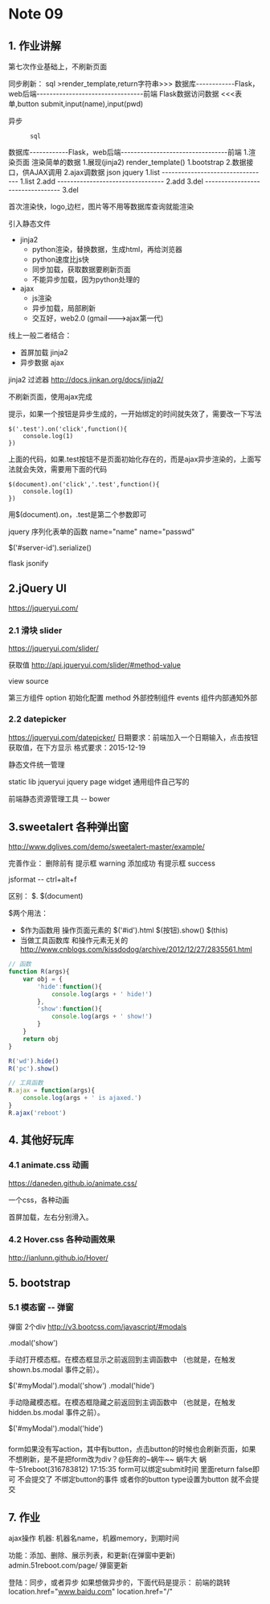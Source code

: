 # Note 09

## 1. 作业讲解
第七次作业基础上，不刷新页面


同步刷新：
        sql                    >render_template,return字符串>>>
数据库------------Flask，web后端---------------------------------前端
            Flask数据访问数据 <<<表单,button submit,input(name),input(pwd)

异步

          sql                    
数据库------------Flask，web后端---------------------------------前端
            1.渲染页面 渲染简单的数据                       1.展现(jinja2)
                render_template()                             1.bootstrap
            2.数据接口，供AJAX调用                          2.ajax调数据
                json                                            jquery
                1.list    ---------------------------------     1.list
                2.add     ---------------------------------     2.add
                3.del     ---------------------------------     3.del

首次渲染快，logo,边栏，图片等不用等数据库查询就能渲染

引入静态文件

* jinja2
    - python渲染，替换数据，生成html，再给浏览器
    - python速度比js快
    - 同步加载，获取数据要刷新页面
    - 不能异步加载，因为python处理的
* ajax
    - js渲染
    - 异步加载，局部刷新
    - 交互好，web2.0 (gmail--->ajax第一代)

线上一般二者结合：

* 首屏加载 jinja2
* 异步数据 ajax


jinja2  过滤器
http://docs.jinkan.org/docs/jinja2/


不刷新页面，使用ajax完成

提示，如果一个按钮是异步生成的，一开始绑定的时间就失效了，需要改一下写法

```
$('.test').on('click',function(){
    console.log(1)    
})
```

上面的代码，如果.test按钮不是页面初始化存在的，而是ajax异步渲染的，上面写法就会失效，需要用下面的代码

```
$(document).on('click','.test',function(){
    console.log(1)
})
```

用$(document).on，.test是第二个参数即可


jquery 序列化表单的函数
name="name"
name="passwd"

$('#server-id').serialize()


flask jsonify

## 2.jQuery UI
https://jqueryui.com/

### 2.1 滑块 slider
https://jqueryui.com/slider/

获取值
http://api.jqueryui.com/slider/#method-value

view source

第三方组件
    option 初始化配置
    method 外部控制组件
    events 组件内部通知外部


### 2.2 datepicker
https://jqueryui.com/datepicker/
日期要求：前端加入一个日期输入，点击按钮获取值，在下方显示
格式要求：2015-12-19


静态文件统一管理

static
    lib
        jqueryui
        jquery
    page
    widget  通用组件自己写的

前端静态资源管理工具 -- bower


## 3.sweetalert 各种弹出窗
http://www.dglives.com/demo/sweetalert-master/example/

完善作业：
删除前有 提示框 warning
添加成功 有提示框 success

jsformat  -- ctrl+alt+f

区别：
$.
$(document)

$两个用法：
* $作为函数用
    操作页面元素的
    $('#id').html
    $(按钮).show()  $(this)
* 当做工具函数库
    和操作元素无关的
    http://www.cnblogs.com/kissdodog/archive/2012/12/27/2835561.html
```js
// 函数
function R(args){
    var obj = {
        'hide':function(){
            console.log(args + ' hide!')
        },
        'show':function(){
            console.log(args + ' show!')
        }
    }
    return obj
}

R('wd').hide()
R('pc').show()

// 工具函数
R.ajax = function(args){
    console.log(args + ' is ajaxed.')
}
R.ajax('reboot')
```

## 4. 其他好玩库

### 4.1 animate.css 动画
https://daneden.github.io/animate.css/

一个css，各种动画

首屏加载，左右分别滑入。

### 4.2 Hover.css  各种动画效果
http://ianlunn.github.io/Hover/


## 5. bootstrap 
### 5.1 模态窗 -- 弹窗
弹窗 2个div
http://v3.bootcss.com/javascript/#modals

.modal('show')

手动打开模态框。在模态框显示之前返回到主调函数中 （也就是，在触发 shown.bs.modal 事件之前）。

$('#myModal').modal('show')
.modal('hide')

手动隐藏模态框。在模态框隐藏之前返回到主调函数中 （也就是，在触发 hidden.bs.modal 事件之前）。

$('#myModal').modal('hide')






### 
form如果没有写action，其中有button，点击button的时候也会刷新页面，如果不想刷新，是不是把form改为div？@狂奔的~蜗牛~~  蜗牛大
蜗牛-51reboot(316783812)  17:15:35
form可以绑定submit时间
里面return false即可
不会提交了
不绑定button的事件
或者你的button type设置为button
就不会提交 




## 7. 作业
ajax操作
机器: 机器名name，机器memory，到期时间

功能：添加、删除、展示列表，和更新(在弹窗中更新)
admin.51reboot.com/page/   弹窗更新

登陆：同步，或者异步
    如果想做异步的，下面代码是提示：
    前端的跳转
    location.href="www.baidu.com"
    location.href="/"
